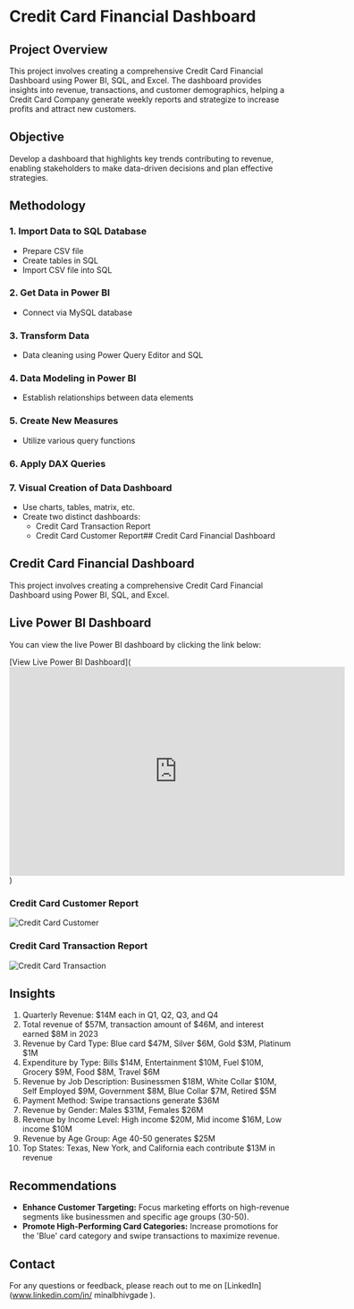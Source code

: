 # Credit Card Financial Dashboard

## Project Overview
This project involves creating a comprehensive Credit Card Financial Dashboard using Power BI, SQL, and Excel. The dashboard provides insights into revenue, transactions, and customer demographics, helping a Credit Card Company generate weekly reports and strategize to increase profits and attract new customers.

## Objective
Develop a dashboard that highlights key trends contributing to revenue, enabling stakeholders to make data-driven decisions and plan effective strategies.

## Methodology
### 1. Import Data to SQL Database
- Prepare CSV file
- Create tables in SQL
- Import CSV file into SQL

### 2. Get Data in Power BI
- Connect via MySQL database

### 3. Transform Data
- Data cleaning using Power Query Editor and SQL

### 4. Data Modeling in Power BI
- Establish relationships between data elements

### 5. Create New Measures
- Utilize various query functions

### 6. Apply DAX Queries

### 7. Visual Creation of Data Dashboard
- Use charts, tables, matrix, etc.
- Create two distinct dashboards:
  - Credit Card Transaction Report
  - Credit Card Customer Report## Credit Card Financial Dashboard
## Credit Card Financial Dashboard

This project involves creating a comprehensive Credit Card Financial Dashboard using Power BI, SQL, and Excel.
## Live Power BI Dashboard

You can view the live Power BI dashboard by clicking the link below:

[View Live Power BI Dashboard](<iframe title="credit_card_analysis" width="600" height="373.5" src="https://app.powerbi.com/view?r=eyJrIjoiNTY5NWJhZWEtMGYxZS00MTEzLWJiMTgtNjJmMWZmNmM0NDc1IiwidCI6IjI1Y2UwMjYxLWJiZDYtNDljZC1hMWUyLTU0MjYwODg2ZDE1OSJ9" frameborder="0" allowFullScreen="true"></iframe>)


### Credit Card Customer Report
![Credit Card Customer](https://drive.google.com/uc?export=view&id=1lvuV_712tSXfxCjqmpCSPD9gmEGPoC9Z)

### Credit Card Transaction Report
![Credit Card Transaction](https://drive.google.com/uc?export=view&id=1FKJj0dr_0Gm3tvua9e5CGFmHfvtehL5g)





## Insights
1. Quarterly Revenue: $14M each in Q1, Q2, Q3, and Q4
2. Total revenue of $57M, transaction amount of $46M, and interest earned $8M in 2023
3. Revenue by Card Type: Blue card $47M, Silver $6M, Gold $3M, Platinum $1M
4. Expenditure by Type: Bills $14M, Entertainment $10M, Fuel $10M, Grocery $9M, Food $8M, Travel $6M
5. Revenue by Job Description: Businessmen $18M, White Collar $10M, Self Employed $9M, Government $8M, Blue Collar $7M, Retired $5M
6. Payment Method: Swipe transactions generate $36M
7. Revenue by Gender: Males $31M, Females $26M
8. Revenue by Income Level: High income $20M, Mid income $16M, Low income $10M
9. Revenue by Age Group: Age 40-50 generates $25M
10. Top States: Texas, New York, and California each contribute $13M in revenue

## Recommendations
- **Enhance Customer Targeting:** Focus marketing efforts on high-revenue segments like businessmen and specific age groups (30-50).
- **Promote High-Performing Card Categories:** Increase promotions for the 'Blue' card category and swipe transactions to maximize revenue.


## Contact
For any questions or feedback, please reach out to me on [LinkedIn](www.linkedin.com/in/
minalbhivgade
).

